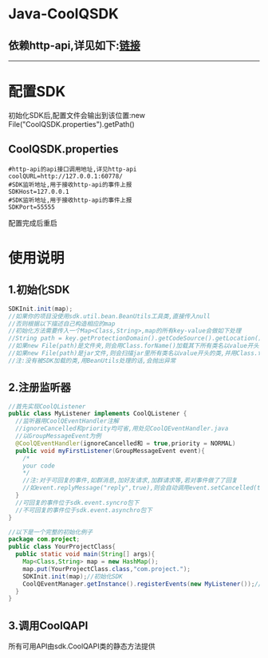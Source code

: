 # Java-CoolQSDK

## 依赖http-api,详见如下:**[链接](https://github.com/richardchien/coolq-http-api)**

------

# 配置SDK

初始化SDK后,配置文件会输出到该位置:new File("CoolQSDK.properties").getPath()

## CoolQSDK.properties

```
#http-api的api接口调用地址,详见http-api
coolQURL=http://127.0.0.1:60778/
#SDK监听地址,用于接收http-api的事件上报
SDKHost=127.0.0.1
#SDK监听地址,用于接收http-api的事件上报
SDKPort=55555
```

配置完成后重启

# 使用说明

## 1.初始化SDK

```java
SDKInit.init(map);
//如果你的项目没使用sdk.util.bean.BeanUtils工具类,直接传入null
//否则根据以下描述自己构造相应的map
//初始化方法需要传入一个Map<Class,String>,map的所有key-value会做如下处理
//String path = key.getProtectionDomain().getCodeSource().getLocation().getFile()
//如果new File(path)是文件夹,则会用Class.forName()加载其下所有类名以value开头的类
//如果new File(path)是jar文件,则会扫描jar里所有类名以value开头的类,并用Class.forName()加载
//注:没有被SDK加载的类,用BeanUtils处理的话,会抛出异常
```

## 2.注册监听器

```java
//首先实现CoolQListener
public class MyListener implements CoolQListener {
  //监听器用CoolQEventHandler注解
  //ignoreCancelled和priority均可省,用处见CoolQEventHandler.java
  //以GroupMessageEvent为例
  @CoolQEventHandler(ignoreCancelled和 = true,priority = NORMAL)
  public void myFirstListener(GroupMessageEvent event){
    /*
    your code
    */
    //注:对于可回复的事件,如群消息,加好友请求,加群请求等,若对事件做了了回复
    //如event.replyMessage("reply",true),则会自动调用event.setCancelled(true)方法
  }
  //可回复的事件位于sdk.event.syncro包下
  //不可回复的事件位于sdk.event.asynchro包下
}
```

```java
//以下是一个完整的初始化例子
package com.project;
public class YourProjectClass{
  public static void main(String[] args){
    Map<Class,String> map = new HashMap();
    map.put(YourProjectClass.class,"com.project.");
    SDKInit.init(map);//初始化SDK
    CoolQEventManager.getInstance().registerEvents(new MyListener());//注册监听器
  }
}
```



## 3.调用CoolQAPI

所有可用API由sdk.CoolQAPI类的静态方法提供